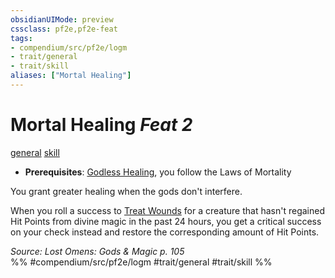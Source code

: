 ```yaml
---
obsidianUIMode: preview
cssclass: pf2e,pf2e-feat
tags:
- compendium/src/pf2e/logm
- trait/general
- trait/skill
aliases: ["Mortal Healing"]
---
```

# Mortal Healing  *Feat 2*  
[general](../../Rules/traits/general.md)  [skill](../../Rules/traits/skill.md)  

- **Prerequisites**: [Godless Healing](godless-healing-lowg.md), you follow the Laws of Mortality

You grant greater healing when the gods don't interfere.

When you roll a success to [Treat Wounds](../../Rules/actions/treat-wounds.md) for a creature that hasn't regained Hit Points from divine magic in the past 24 hours, you get a critical success on your check instead and restore the corresponding amount of Hit Points.

*Source: Lost Omens: Gods & Magic p. 105*  
%% #compendium/src/pf2e/logm #trait/general #trait/skill %%